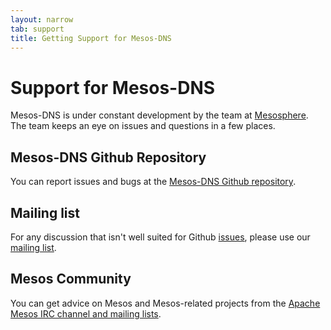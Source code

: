```yaml
---
layout: narrow
tab: support
title: Getting Support for Mesos-DNS
---
```


# Support for Mesos-DNS

Mesos-DNS is under constant development by the team at [Mesosphere](http://www.mesosphere.com). The team keeps an eye on issues and questions in a few places.

## Mesos-DNS Github Repository

You can report issues and bugs at the [Mesos-DNS Github repository](https://github.com/AVENTER-UG/mesos-dns).

## Mailing list

For any discussion that isn't well suited for Github [issues](https://github.com/AVENTER-UG/mesos-dns/issues), please use our [mailing list](https://groups.google.com/forum/#!forum/mesos-dns).

## Mesos Community

You can get advice on Mesos and Mesos-related projects from the [Apache Mesos IRC channel and mailing lists](http://mesos.apache.org/community/).
